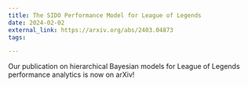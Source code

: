 ```yaml
---
title: The SIDO Performance Model for League of Legends
date: 2024-02-02
external_link: https://arxiv.org/abs/2403.04873
tags:

---
```


Our publication on hierarchical Bayesian models for League of Legends performance analytics is now on arXiv!

<!--more-->
